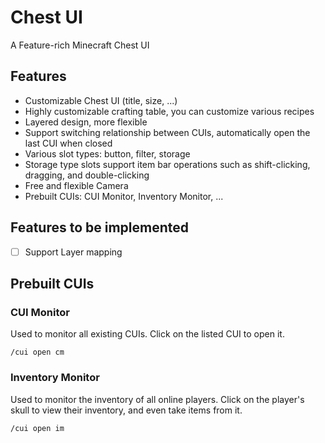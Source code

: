 # Chest UI

A Feature-rich Minecraft Chest UI

## Features

- Customizable Chest UI (title, size, ...)
- Highly customizable crafting table, you can customize various recipes
- Layered design, more flexible
- Support switching relationship between CUIs, automatically open the last CUI when closed
- Various slot types: button, filter, storage
- Storage type slots support item bar operations such as shift-clicking, dragging, and double-clicking
- Free and flexible Camera
- Prebuilt CUIs: CUI Monitor, Inventory Monitor, ...

## Features to be implemented

- [ ] Support Layer mapping

## Prebuilt CUIs

### CUI Monitor

Used to monitor all existing CUIs. Click on the listed CUI to open it.

```minecraft
/cui open cm
```

### Inventory Monitor

Used to monitor the inventory of all online players.
Click on the player's skull to view their inventory, and even take items from it.

```minecraft
/cui open im
```
